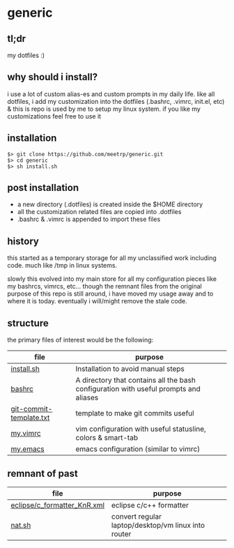 generic
=======

tl;dr
-----
my dotfiles :)

why should i install?
---------------------
i use a lot of custom alias-es and custom prompts in my daily life. like all dotfiles, i add my customization into the dotfiles (.bashrc, .vimrc, init.el, etc) & this is repo is used by me to setup my linux system. if you like my customizations feel free to use it

installation
------------
```
$> git clone https://github.com/meetrp/generic.git
$> cd generic
$> sh install.sh
```

post installation
-----------------
- a new directory (.dotfiles) is created inside the $HOME directory
- all the customization related files are copied into .dotfiles
- .bashrc & .vimrc is appended to import these files

history
-------
this started as a temporary storage for all my unclassified work including code. much like /tmp in linux systems.

slowly this evolved into my main store for all my configuration pieces like my bashrcs, vimrcs, etc...
though the remnant files from the original purpose of this repo is still around, i have moved my usage away and to where it is today. eventually i will/might remove the stale code.

structure
---------
the primary files of interest would be the following:

| file | purpose |
| --- | --- |
| [install.sh](install.sh) | Installation to avoid manual steps |
| [bashrc](bashrc) | A directory that contains all the bash configuration with useful prompts and aliases |
| [git-commit-template.txt](git-commit-template.txt) | template to make git commits useful |
| [my.vimrc](my.vimrc) |  vim configuration with useful statusline, colors & smart-tab |
| [my.emacs](my.emacs) | emacs configuration (similar to vimrc) |


remnant of past
---------------
| file | purpose |
| --- | --- |
| [eclipse/c_formatter_KnR.xml](eclipse/c_formatter_KnR.xml) | eclipse c/c++ formatter |
| [nat.sh](nat.sh) | convert regular laptop/desktop/vm linux into router |
